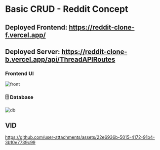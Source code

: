 # Basic CRUD - Reddit Concept

## Deployed Frontend: https://reddit-clone-f.vercel.app/

## Deployed Server: https://reddit-clone-b.vercel.app/api/ThreadAPIRoutes

### Frontend UI

![front](https://github.com/user-attachments/assets/83dfc9e8-edbf-4067-920a-9e7b3aac0f23)

### 🗄️ Database


![db](https://github.com/user-attachments/assets/ed80b417-6e8e-4e6e-850f-99eb6108cc46)


## VID





https://github.com/user-attachments/assets/22e6936b-5015-4172-91b4-3b10e7739c99

